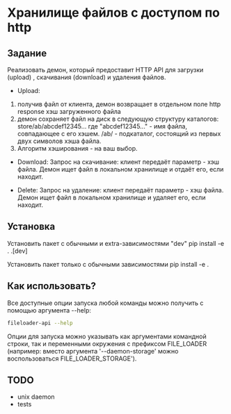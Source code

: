 # Хранилище файлов с доступом по http
## Задание
Реализовать демон, который предоставит HTTP API для загрузки (upload) ,
скачивания (download) и удаления файлов.

+ Upload:
1. получив файл от клиента, демон возвращает в отдельном поле http
response хэш загруженного файла
2. демон сохраняет файл на диск в следующую структуру каталогов:
   store/ab/abcdef12345...
где "abcdef12345..." - имя файла, совпадающее с его хэшем.
/ab/ - подкаталог, состоящий из первых двух символов хэша файла.
3. Алгоритм хэширования - на ваш выбор.

+ Download:
Запрос на скачивание: клиент передаёт параметр - хэш файла. Демон ищет
файл в локальном хранилище и отдаёт его, если находит.

+ Delete:
Запрос на удаление: клиент передаёт параметр - хэш файла. Демон ищет
файл в локальном хранилище и удаляет его, если находит. 

## Установка

Установить пакет с обычными и extra-зависимостями "dev"
pip install -e . .[dev]

Установить пакет только с обычными зависимостями
pip install -e .


## Как использовать?

Все доступные опции запуска любой команды можно получить с помощью аргумента --help:

```bash
fileloader-api --help 
```

Опции для запуска можно указывать как аргументами командной строки, так и переменными окружения с префиксом FILE_LOADER 
(например: вместо аргумента '--daemon-storage' можно воспользоваться FILE_LOADER_STORAGE').

## TODO 
+ unix daemon
+ tests